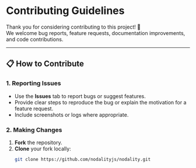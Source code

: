 # Contributing Guidelines

Thank you for considering contributing to this project! 🎉  
We welcome bug reports, feature requests, documentation improvements, and code contributions.

---

## 📋 How to Contribute

### 1. Reporting Issues
- Use the **Issues** tab to report bugs or suggest features.
- Provide clear steps to reproduce the bug or explain the motivation for a feature request.
- Include screenshots or logs where appropriate.

### 2. Making Changes
1. **Fork** the repository.
2. **Clone** your fork locally:
   ```bash
   git clone https://github.com/nodalityjs/nodality.git
   ```
